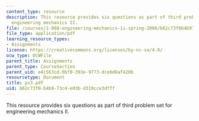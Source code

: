 ```yaml
---
content_type: resource
description: This resource provides six questions as part of third problem set for
  engineering mechanics II.
file: /courses/1-060-engineering-mechanics-ii-spring-2006/b62c73f0b4b973c4e03bd319cce3dfff_ps3.pdf
file_type: application/pdf
learning_resource_types:
- Assignments
license: https://creativecommons.org/licenses/by-nc-sa/4.0/
ocw_type: OCWFile
parent_title: Assignments
parent_type: CourseSection
parent_uid: e4c563cd-0bf0-393e-9773-dce6d8af420b
resourcetype: Document
title: ps3.pdf
uid: b62c73f0-b4b9-73c4-e03b-d319cce3dfff
---
```

This resource provides six questions as part of third problem set for engineering mechanics II.